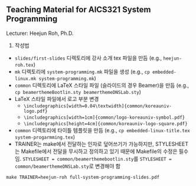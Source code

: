 Teaching Material for AICS321 System Programming
-------------------------------------------------
Lecturer: Heejun Roh, Ph.D.

1. 작성법
 - `slides/first-slides` 디렉토리에 강사 소개 tex 파일을 만듬 (e.g., `heejun-roh.tex`)
 - `mk` 디렉토리에 `system-programming.mk` 파일을 생성 (e.g., `cp embedded-linux.mk system-programming.mk`)
 - `common` 디렉토리에 LaTeX 스타일 파일 (슬라이드의 경우 Beamer)을 만듬 (e.g., `cp beamerthemeBootlin.sty beamerthemeDNSLab.sty`)
 - LaTeX 스타일 파일에서 로고 부분 변경
   - `\includegraphics[width=0.04\textwidth]{common/koreauniv-logo.pdf}`
   - `\includegraphics[width=1cm]{common/logo-koreauniv-symbol.pdf}`
   - `\includegraphics[height=4cm]{common/koreauniv-logo-square.pdf}`   
 - `common` 디렉토리에 타이틀 템플릿을 만듬 (e.g., `cp embedded-linux-title.tex system-progarmming.tex`)
 - TRAINER는 make에서 전달하는 인자로 덮어쓰기가 가능하지만, STYLESHEET는 Makefile에서 전달을 무시하고 정의하고 있기 때문에 Makefile의 수정은 필수임. `STYLESHEET = common/beamerthemebootlin.sty`를 `STYLESHEET = common/beamerthemeDNSLab.sty`로 변경해야 함

```
make TRAINER=heejun-roh full-system-programming-slides.pdf
```